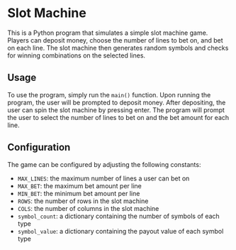 # Slot Machine

This is a Python program that simulates a simple slot machine game. Players can deposit money, choose the number of lines to bet on, and bet on each line. The slot machine then generates random symbols and checks for winning combinations on the selected lines.

## Usage

To use the program, simply run the `main()` function. Upon running the program, the user will be prompted to deposit money. After depositing, the user can spin the slot machine by pressing enter. The program will prompt the user to select the number of lines to bet on and the bet amount for each line.

## Configuration

The game can be configured by adjusting the following constants:

+   `MAX_LINES`: the maximum number of lines a user can bet on
+   `MAX_BET`: the maximum bet amount per line
+   `MIN_BET`: the minimum bet amount per line
+   `ROWS`: the number of rows in the slot machine
+   `COLS`: the number of columns in the slot machine
+   `symbol_count`: a dictionary containing the number of symbols of each type
+   `symbol_value`: a dictionary containing the payout value of each symbol type
